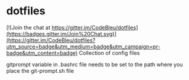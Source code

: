 dotfiles
========

[![Join the chat at https://gitter.im/CodeBleu/dotfiles](https://badges.gitter.im/Join%20Chat.svg)](https://gitter.im/CodeBleu/dotfiles?utm_source=badge&utm_medium=badge&utm_campaign=pr-badge&utm_content=badge)
Collection of config files

gitprompt variable in .bashrc file needs to be set to the path where you place the git-prompt.sh file
